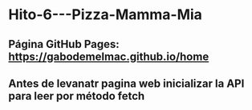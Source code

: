 # Hito-6---Pizza-Mamma-Mia

## Página GitHub Pages: https://gabodemelmac.github.io/home
## Antes de levanatr pagina web inicializar la API para leer por método fetch
